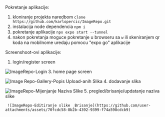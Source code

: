 Pokretanje aplikacije:
1. kloniranje projekta naredbom `clone https://github.com/karlopercic/ImageRepo.git`
2. instalacija node dependencia `npm i`
3. pokretanje aplikacije `npx expo start --tunnel`
4. nakon pokretanja moguce pokretanje u browseru sa `w` ili skeniranjem qr koda na mobilnome uredaju pomocu "expo go" aplikacije

Screenshoot-ovi aplikacije:

 1. login/register screen

    
![ImageRepo-Login](https://github.com/user-attachments/assets/48368b2a-daac-4205-ad0c-909ce2f01f7d)
 3.  home page screen

 
  ![Image Repo-Gallery-Popis Upload-anih Slika](https://github.com/user-attachments/assets/b74e1fd3-83e1-4e16-a289-d376f18742f9)
 4.   dodavanje slika

 
  ![ImageRepo-Mijenjanje Naziva Slike](https://github.com/user-attachments/assets/97bdaece-517e-4558-8b17-49267d97b3d7)
 5. pregled/brisanje/updatanje naziva slike

 
     ![ImageRepo-Editiranje slike ˛Brisanje](https://github.com/user-attachments/assets/70fcdc58-8b2b-4392-9399-f74a598cdcb9)

